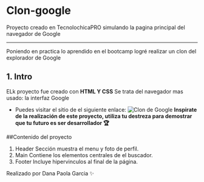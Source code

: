 # Clon-google
Proyecto creado en TecnolochicaPRO simulando la pagina principal del navegador de Google
***
Poniendo en practica lo aprendido en el bootcamp logré realizar un clon del explorador de Google
## 1. Intro
ELk proyecto fue creado con **HTML Y CSS** Se trata del navegador mas usado: la interfaz Google
* Puedes visitar el sitio de el siguiente enlace: 
![Clon de Google](https://static.platzi.com/media/user_upload/captura_clon-82de2137-8ca3-452d-a7d5-3c7a395703c4.jpg)
**Inspirate de la realización de este proyecto, utiliza tu destreza para demostrar que tu futuro es ser desarrollador  🏆**

##Contenido del proyecto
1. Header 
Sección muestra el menu y foto de perfil.
2. Main
Contiene los elementos centrales de el buscador.
3. Footer
Incluye hipervinculos al final de la página.

Realizado por Dana Paola Garcia ✨
